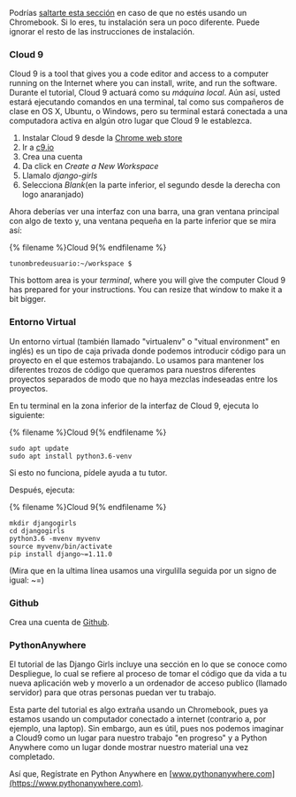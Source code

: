 Podrías [saltarte esta sección](http://tutorial.djangogirls.org/en/installation/#install-python) en caso de que no estés usando un Chromebook. Si lo eres, tu instalación sera un poco diferente. Puede ignorar el resto de las instrucciones de instalación.

### Cloud 9

Cloud 9 is a tool that gives you a code editor and access to a computer running on the Internet where you can install, write, and run the software. Durante el tutorial, Cloud 9 actuará como su *máquina local*. Aún así, usted estará ejecutando comandos en una terminal, tal como sus compañeros de clase en OS X, Ubuntu, o Windows, pero su terminal estará conectada a una computadora activa en algún otro lugar que Cloud 9 le establezca.

1. Instalar Cloud 9 desde la [Chrome web store](https://chrome.google.com/webstore/detail/cloud9/nbdmccoknlfggadpfkmcpnamfnbkmkcp)
2. Ir a [c9.io](https://c9.io)
3. Crea una cuenta
4. Da click en *Create a New Workspace*
5. Llamalo *django-girls*
6. Selecciona *Blank*(en la parte inferior, el segundo desde la derecha con logo anaranjado)

Ahora deberías ver una interfaz con una barra, una gran ventana principal con algo de texto y, una ventana pequeña en la parte inferior que se mira así:

{% filename %}Cloud 9{% endfilename %}

    tunombredeusuario:~/workspace $
    

This bottom area is your *terminal*, where you will give the computer Cloud 9 has prepared for your instructions. You can resize that window to make it a bit bigger.

### Entorno Virtual

Un entorno virtual (también llamado "virtualenv" o "vitual environment" en inglés) es un tipo de caja privada donde podemos introducir código para un proyecto en el que estemos trabajando. Lo usamos para mantener los diferentes trozos de código que queramos para nuestros diferentes proyectos separados de modo que no haya mezclas indeseadas entre los proyectos.

En tu terminal en la zona inferior de la interfaz de Cloud 9, ejecuta lo siguiente:

{% filename %}Cloud 9{% endfilename %}

    sudo apt update
    sudo apt install python3.6-venv
    

Si esto no funciona, pídele ayuda a tu tutor.

Después, ejecuta:

{% filename %}Cloud 9{% endfilename %}

    mkdir djangogirls
    cd djangogirls
    python3.6 -mvenv myvenv
    source myvenv/bin/activate
    pip install django~=1.11.0
    

(Mira que en la ultima línea usamos una virgulilla seguida por un signo de igual: ~=)

### Github

Crea una cuenta de [Github](https://github.com).

### PythonAnywhere

El tutorial de las Django Girls incluye una sección en lo que se conoce como Despliegue, lo cual se refiere al proceso de tomar el código que da vida a tu nueva aplicación web y moverlo a un ordenador de acceso publico (llamado servidor) para que otras personas puedan ver tu trabajo.

Esta parte del tutorial es algo extraña usando un Chromebook, pues ya estamos usando un computador conectado a internet (contrario a, por ejemplo, una laptop). Sin embargo, aun es útil, pues nos podemos imaginar a Cloud9 como un lugar para nuestro trabajo "en progreso" y a Python Anywhere como un lugar donde mostrar nuestro material una vez completado.

Así que, Regístrate en Python Anywhere en [www.pythonanywhere.com](https://www.pythonanywhere.com).